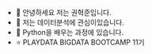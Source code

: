
- 👋 안녕하세요 저는 권혁준입니다.
- 👀 저는 데이터분석에 관심이있습니다.
- 🌱 Python을 배우는 과정에 있습니다.
- ⭐ PLAYDATA BIGDATA BOOTCAMP 11기

<!---
Hanecorin/Hanecorin is a ✨ special ✨ repository because its `README.md` (this file) appears on your GitHub profile.
You can click the Preview link to take a look at your changes.
--->

